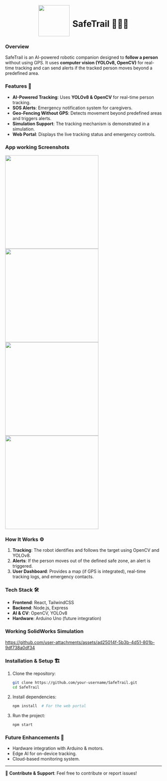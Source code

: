 <div align="center">
  <div style="display: flex; align-items: center; justify-content: center;">
    <img src="https://github.com/user-attachments/assets/3c4bf708-e833-4afd-8fe7-18e707c1a589" width="100" style="margin-right: 10px;">
    <h1>SafeTrail 🚶‍♂️🤖</h1>
  </div>
</div>



### Overview
SafeTrail is an AI-powered robotic companion designed to **follow a person** without using GPS. It uses **computer vision (YOLOv8, OpenCV)** for real-time tracking and can send alerts if the tracked person moves beyond a predefined area.

### Features 🚀
- **AI-Powered Tracking**: Uses **YOLOv8 & OpenCV** for real-time person tracking.
- **SOS Alerts**: Emergency notification system for caregivers.
- **Geo-Fencing Without GPS**: Detects movement beyond predefined areas and triggers alerts.
- **Simulation Support**: The tracking mechanism is demonstrated in a simulation.
- **Web Portal**: Displays the live tracking status and emergency controls.

### App working Screenshots
<img src="https://github.com/user-attachments/assets/9eb376c0-e502-4fd8-b366-b762d9dc9117" width="300">
<img src="https://github.com/user-attachments/assets/a1148152-cf13-41af-adcd-31ce3405dce0" width="300">
<img src="https://github.com/user-attachments/assets/a8c56476-fdda-47ea-8a59-bf01c80e5741" width="300">
<img src="https://github.com/user-attachments/assets/60e735e4-dd57-462d-b402-5d282014b413" width="300">


### How It Works ⚙️
1. **Tracking**: The robot identifies and follows the target using OpenCV and YOLOv8.
2. **Alerts**: If the person moves out of the defined safe zone, an alert is triggered.
3. **User Dashboard**: Provides a map (if GPS is integrated), real-time tracking logs, and emergency contacts.

### Tech Stack 🛠️
- **Frontend**: React, TailwindCSS
- **Backend**: Node.js, Express
- **AI & CV**: OpenCV, YOLOv8
- **Hardware**: Arduino Uno (future integration)

### Working SolidWorks Simulation
https://github.com/user-attachments/assets/ad25014f-5b3b-4d51-801b-9df738a0df34



### Installation & Setup 🏗️
1. Clone the repository:
   ```bash
   git clone https://github.com/your-username/SafeTrail.git
   cd SafeTrail
   ```
2. Install dependencies:
   ```bash
   npm install  # For the web portal
   ```
3. Run the project:
   ```bash
   npm start
   ```

### Future Enhancements 🌟
- Hardware integration with Arduino & motors.
- Edge AI for on-device tracking.
- Cloud-based monitoring system.

---
🔗 **Contribute & Support**: Feel free to contribute or report issues!
